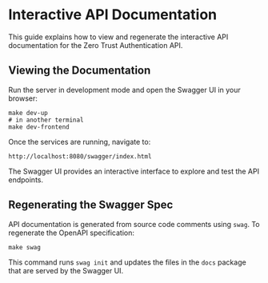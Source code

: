 # Interactive API Documentation

This guide explains how to view and regenerate the interactive API documentation for the Zero Trust Authentication API.

## Viewing the Documentation

Run the server in development mode and open the Swagger UI in your browser:

```
make dev-up
# in another terminal
make dev-frontend
```

Once the services are running, navigate to:

```
http://localhost:8080/swagger/index.html
```

The Swagger UI provides an interactive interface to explore and test the API endpoints.

## Regenerating the Swagger Spec

API documentation is generated from source code comments using `swag`. To regenerate the OpenAPI specification:

```
make swag
```

This command runs `swag init` and updates the files in the `docs` package that are served by the Swagger UI.

